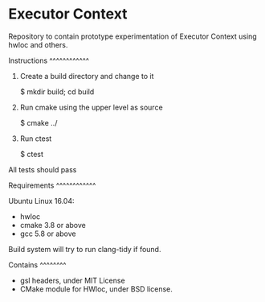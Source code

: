 Executor Context
================

Repository to contain prototype experimentation of Executor Context using 
hwloc and others.


Instructions
^^^^^^^^^^^^

1. Create a build directory and change to it

   $ mkdir build; cd build

2. Run cmake using the upper level as source

   $ cmake ../

3. Run ctest

   $ ctest

All tests should pass


Requirements
^^^^^^^^^^^^

Ubuntu Linux 16.04:

* hwloc 
* cmake 3.8 or above
* gcc 5.8 or above

Build system will try to run clang-tidy if found.

Contains
^^^^^^^^

* gsl headers, under MIT License
* CMake module for HWloc, under BSD license.

